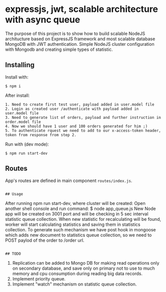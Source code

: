 # expressjs, jwt, scalable architecture with async queue
The purpose of this project is to show how to build scalable NodeJS architucture based on ExpressJS framework and most scalable database MongoDB with JWT authentication. Simple NodeJS cluster configuration with Mongodb and creating simple types of statistic.

## Installing

Install with:

```
$ npm i
```

After install:

```
1. Need to create first test user, payload added in user.model file
2. Login as created user /authenticate with payload added in user.model file
3. Need to generate list of orders, payload and further instruction in order.model file
4. Now we should have 1 user and 100 orders generated for him ;)
5. To authenticate rquest we need to add to our x-access-token header, token from response from step 2.
```

Run with (dev mode):

```
$ npm run start-dev
```

## Routes
App's routes are defined in main component `routes/index.js`.
```

## Usage
```
After running npm run start-dev, where cluster will be created:
Open another shell console and run command:
$ node app_queue.js
New Node app will be created on 3001 port and will be checking in 5 sec interval statistic queue collection.
When new statistic for recalculating will be found, worker will start calculating statistics and saving them in statistics collection.
To generate such mechanism we have post hook in mongoose which adds new document to statistics queue collection, so we need to POST paylod of the order to /order url.
```

## TODO
```
1. Replication can be added to Mongo DB for making read operations only on secondary database, and save only on primary not to use to much memory and cpu consumption during reading big data records.
2. Implement priority queue.
3. Implement "watch" mechanism on statistic queue collection.
```
